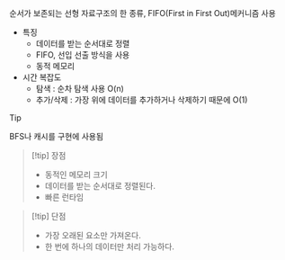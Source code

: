 순서가 보존되는 선형 자료구조의 한 종류, FIFO(First in First Out)메커니즘 사용
- 특징
	- 데이터를 받는 순서대로 정렬
	- FIFO, 선입 선출 방식을 사용
	- 동적 메모리
- 시간 복잡도
	- 탐색 : 순차 탐색 사용 O(n)
	- 추가/삭제 : 가장 위에 데이터를 추가하거나 삭제하기 때문에 O(1)

>[!tip]
>BFS나 캐시를 구현에 사용됨

>[!tip] 장점
>- 동적인 메모리 크기
>- 데이터를 받는 순서대로 정렬된다.
>- 빠른 런타임

>[!tip] 단점
>- 가장 오래된 요소만 가져온다.
>- 한 번에 하나의 데이터만 처리 가능하다.

